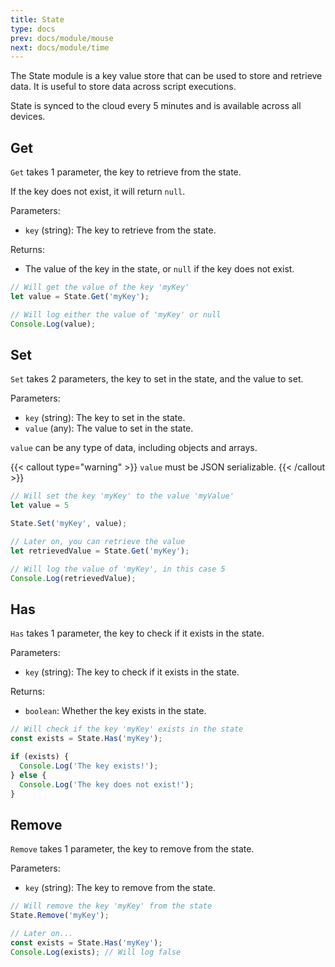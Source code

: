 ```yaml
---
title: State
type: docs
prev: docs/module/mouse
next: docs/module/time
---
```


The State module is a key value store that can be used to store and retrieve data. It is useful to store data across script executions.

State is synced to the cloud every 5 minutes and is available across all devices.

## Get

`Get` takes 1 parameter, the key to retrieve from the state.

If the key does not exist, it will return `null`.

Parameters:

- `key` (string): The key to retrieve from the state.

Returns:

- The value of the key in the state, or `null` if the key does not exist.

```javascript
// Will get the value of the key 'myKey'
let value = State.Get('myKey');

// Will log either the value of 'myKey' or null
Console.Log(value);
```


## Set

`Set` takes 2 parameters, the key to set in the state, and the value to set.

Parameters:

- `key` (string): The key to set in the state.
- `value` (any): The value to set in the state.

`value` can be any type of data, including objects and arrays.

{{< callout type="warning" >}}
`value` must be JSON serializable.
{{< /callout >}}

```javascript
// Will set the key 'myKey' to the value 'myValue'
let value = 5

State.Set('myKey', value);

// Later on, you can retrieve the value
let retrievedValue = State.Get('myKey');

// Will log the value of 'myKey', in this case 5
Console.Log(retrievedValue);
```

## Has

`Has` takes 1 parameter, the key to check if it exists in the state.

Parameters:

- `key` (string): The key to check if it exists in the state.

Returns:

- `boolean`: Whether the key exists in the state.

```javascript
// Will check if the key 'myKey' exists in the state
const exists = State.Has('myKey');

if (exists) {
  Console.Log('The key exists!');
} else {
  Console.Log('The key does not exist!');
}
```

## Remove

`Remove` takes 1 parameter, the key to remove from the state.

Parameters:

- `key` (string): The key to remove from the state.

```javascript
// Will remove the key 'myKey' from the state
State.Remove('myKey');

// Later on...
const exists = State.Has('myKey');
Console.Log(exists); // Will log false
```